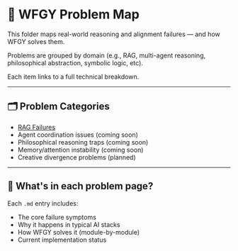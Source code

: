 # 🧠 WFGY Problem Map

This folder maps real-world reasoning and alignment failures — and how WFGY solves them.

Problems are grouped by domain (e.g., RAG, multi-agent reasoning, philosophical abstraction, symbolic logic, etc).

Each item links to a full technical breakdown.

---

## 🗂️ Problem Categories

- [RAG Failures](./RAG_Problems.md)
- Agent coordination issues (coming soon)
- Philosophical reasoning traps (coming soon)
- Memory/attention instability (coming soon)
- Creative divergence problems (planned)

---

## 🧩 What's in each problem page?

Each `.md` entry includes:

- The core failure symptoms
- Why it happens in typical AI stacks
- How WFGY solves it (module-by-module)
- Current implementation status

